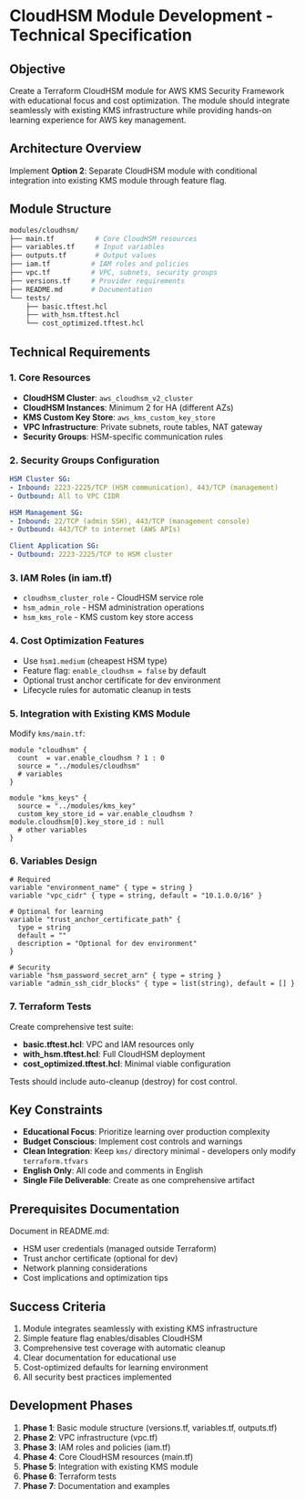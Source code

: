 # CloudHSM Module Development - Technical Specification

## Objective

Create a Terraform CloudHSM module for AWS KMS Security Framework with educational focus and cost optimization. The module should integrate seamlessly with existing KMS infrastructure while providing hands-on learning experience for AWS key management.

## Architecture Overview

Implement **Option 2**: Separate CloudHSM module with conditional integration into existing KMS module through feature flag.

## Module Structure

```bash
modules/cloudhsm/
├── main.tf          # Core CloudHSM resources
├── variables.tf     # Input variables
├── outputs.tf       # Output values
├── iam.tf          # IAM roles and policies
├── vpc.tf          # VPC, subnets, security groups
├── versions.tf     # Provider requirements
├── README.md       # Documentation
└── tests/
    ├── basic.tftest.hcl
    ├── with_hsm.tftest.hcl
    └── cost_optimized.tftest.hcl
```

## Technical Requirements

### 1. Core Resources

- **CloudHSM Cluster**: `aws_cloudhsm_v2_cluster`
- **CloudHSM Instances**: Minimum 2 for HA (different AZs)
- **KMS Custom Key Store**: `aws_kms_custom_key_store`
- **VPC Infrastructure**: Private subnets, route tables, NAT gateway
- **Security Groups**: HSM-specific communication rules

### 2. Security Groups Configuration

```yaml
HSM Cluster SG:
- Inbound: 2223-2225/TCP (HSM communication), 443/TCP (management)
- Outbound: All to VPC CIDR

HSM Management SG:
- Inbound: 22/TCP (admin SSH), 443/TCP (management console)
- Outbound: 443/TCP to internet (AWS APIs)

Client Application SG:
- Outbound: 2223-2225/TCP to HSM cluster
```

### 3. IAM Roles (in iam.tf)

- `cloudhsm_cluster_role` - CloudHSM service role
- `hsm_admin_role` - HSM administration operations
- `hsm_kms_role` - KMS custom key store access

### 4. Cost Optimization Features

- Use `hsm1.medium` (cheapest HSM type)
- Feature flag: `enable_cloudhsm = false` by default
- Optional trust anchor certificate for dev environment
- Lifecycle rules for automatic cleanup in tests

### 5. Integration with Existing KMS Module

Modify `kms/main.tf`:

```hcl
module "cloudhsm" {
  count  = var.enable_cloudhsm ? 1 : 0
  source = "../modules/cloudhsm"
  # variables
}

module "kms_keys" {
  source = "../modules/kms_key"
  custom_key_store_id = var.enable_cloudhsm ? module.cloudhsm[0].key_store_id : null
  # other variables
}
```

### 6. Variables Design

```hcl
# Required
variable "environment_name" { type = string }
variable "vpc_cidr" { type = string, default = "10.1.0.0/16" }

# Optional for learning
variable "trust_anchor_certificate_path" {
  type = string
  default = ""
  description = "Optional for dev environment"
}

# Security
variable "hsm_password_secret_arn" { type = string }
variable "admin_ssh_cidr_blocks" { type = list(string), default = [] }
```

### 7. Terraform Tests

Create comprehensive test suite:

- **basic.tftest.hcl**: VPC and IAM resources only
- **with_hsm.tftest.hcl**: Full CloudHSM deployment
- **cost_optimized.tftest.hcl**: Minimal viable configuration

Tests should include auto-cleanup (destroy) for cost control.

## Key Constraints

- **Educational Focus**: Prioritize learning over production complexity
- **Budget Conscious**: Implement cost controls and warnings
- **Clean Integration**: Keep `kms/` directory minimal - developers only modify `terraform.tfvars`
- **English Only**: All code and comments in English
- **Single File Deliverable**: Create as one comprehensive artifact

## Prerequisites Documentation

Document in README.md:

- HSM user credentials (managed outside Terraform)
- Trust anchor certificate (optional for dev)
- Network planning considerations
- Cost implications and optimization tips

## Success Criteria

1. Module integrates seamlessly with existing KMS infrastructure
2. Simple feature flag enables/disables CloudHSM
3. Comprehensive test coverage with automatic cleanup
4. Clear documentation for educational use
5. Cost-optimized defaults for learning environment
6. All security best practices implemented

## Development Phases

1. **Phase 1**: Basic module structure (versions.tf, variables.tf, outputs.tf)
2. **Phase 2**: VPC infrastructure (vpc.tf)
3. **Phase 3**: IAM roles and policies (iam.tf)
4. **Phase 4**: Core CloudHSM resources (main.tf)
5. **Phase 5**: Integration with existing KMS module
6. **Phase 6**: Terraform tests
7. **Phase 7**: Documentation and examples
